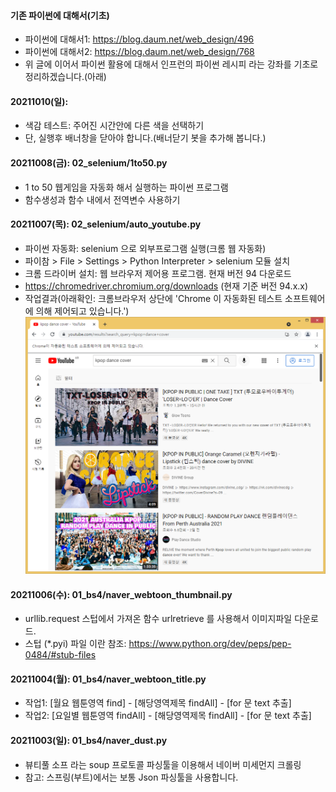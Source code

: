 #### 기존 파이썬에 대해서(기초) 
- 파이썬에 대해서1: https://blog.daum.net/web_design/496
- 파이썬에 대해서2: https://blog.daum.net/web_design/768
- 위 글에 이어서 파이썬 활용에 대해서 인프런의 파이썬 레시피 라는 강좌를 기초로 정리하겠습니다.(아래)

#### 20211010(일):
- 색감 테스트: 주어진 시간안에 다른 색을 선택하기
- 단, 실행후 배너창을 닫아야 합니다.(배너닫기 봇을 추가해 봅니다.)

#### 20211008(금): 02_selenium/1to50.py
- 1 to 50 웹게임을 자동화 해서 실행하는 파이썬 프로그램
- 함수생성과 함수 내에서 전역변수 사용하기

#### 20211007(목): 02_selenium/auto_youtube.py
- 파이썬 자동화: selenium 으로 외부프로그램 실행(크롬 웹 자동화)
- 파이참 > File > Settings > Python Interpreter > selenium 모듈 설치
- 크롬 드라이버 설치: 웹 브라우저 제어용 프로그램. 현재 버전 94 다운로드
- https://chromedriver.chromium.org/downloads (현재 기준 버전 94.x.x)
- 작업결과(아래확인: 크롬브라우저 상단에 'Chrome 이 자동화된 테스트 소프트웨어에 의해 제어되고 있습니다.')
  ![ex_screenshot](./README/img.png)

#### 20211006(수): 01_bs4/naver_webtoon_thumbnail.py
- urllib.request 스텁에서 가져온 함수 urlretrieve 를 사용해서 이미지파일 다운로드.
- 스텁 (*.pyi) 파일 이란 참조: https://www.python.org/dev/peps/pep-0484/#stub-files

#### 20211004(월): 01_bs4/naver_webtoon_title.py
- 작업1: [월요 웹툰영역 find] - [해당영역제목 findAll] - [for 문 text 추출]
- 작업2: [요일별 웹툰영역 findAll] - [해당영역제목 findAll] - [for 문 text 추출]

#### 20211003(일): 01_bs4/naver_dust.py
- 뷰티풀 소프 라는 soup 프로토콜 파싱툴을 이용해서 네이버 미세먼지 크롤링
- 참고: 스프링(부트)에서는 보통 Json 파싱툴을 사용합니다.